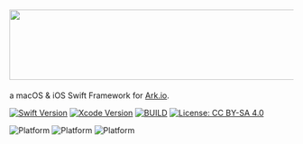 # <img style="float: center;" src="https://github.com/sleepdefic1t/ARKKit/blob/master/ARKKit-Banner.png" width="600" height="125"> 
a  macOS  &  iOS  Swift  Framework  for  [Ark.io](https://ark.io).

[![Swift Version](https://img.shields.io/badge/swift-4.0-orange.svg?style=flat)](https://min-api.cryptocompare.com/data/price?fsym=ARK&tsyms=USD,BTC,EUR)
[![Xcode Version](https://img.shields.io/badge/xcode-9.0b5-52B3D9.svg?style=flat)](https://developer.apple.com/xcode/)
[![BUILD](https://img.shields.io/badge/build-passing-brightgreen.svg?style=flat)](https://github.com/sleepdefic1t)
[![License: CC BY-SA 4.0](https://img.shields.io/badge/license-CC%20BY--SA%204.0-BE90D4.svg?style=flat)](http://creativecommons.org/licenses/by-sa/4.0/)

![Platform](https://img.shields.io/badge/iOS-78%25-yellow.svg?style=flat)
![Platform](https://img.shields.io/badge/macOS:-10%25-F22613.svg?style=flat)
![Platform](https://img.shields.io/badge/Total%20Complete-62.5%25-F27935.svg?style=flat)
